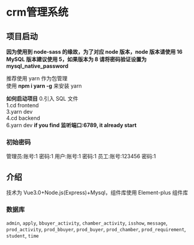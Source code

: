 
# crm管理系统
## 项目启动

**因为使用到 node-sass 的缘故，为了对应 node 版本，node 版本请使用 16**
**MySQL 版本建议使用 5，如果版本为 8 请将密码验证设置为 mysql_native_password**

推荐使用 yarn 作为包管理  
使用 **npm i yarn -g** 来安装 yarn

**如何启动项目**
0.引入 SQL 文件  
1.cd frontend  
3.yarn dev  
4.cd backend  
6.yarn dev
**if you find 监听端口:6789, it already start**

### 初始密码
管理员:账号:1 密码:1
用户:账号:1 密码:1
员工:账号:123456 密码:1

## 介绍
技术为 Vue3.0+Node.js(Express)+Mysql，组件库使用 Element-plus 组件库

### 数据库
`admin`, 
`apply`, 
`bbuyer_activity`, 
`chamber_activity`, 
`isshow`, 
`message`,
`prod_activity`, 
`prod_bbuyer`, 
`prod_buyer`, 
`prod_chamber`, 
`prod_requirement`, 
`student`, 
`time`
